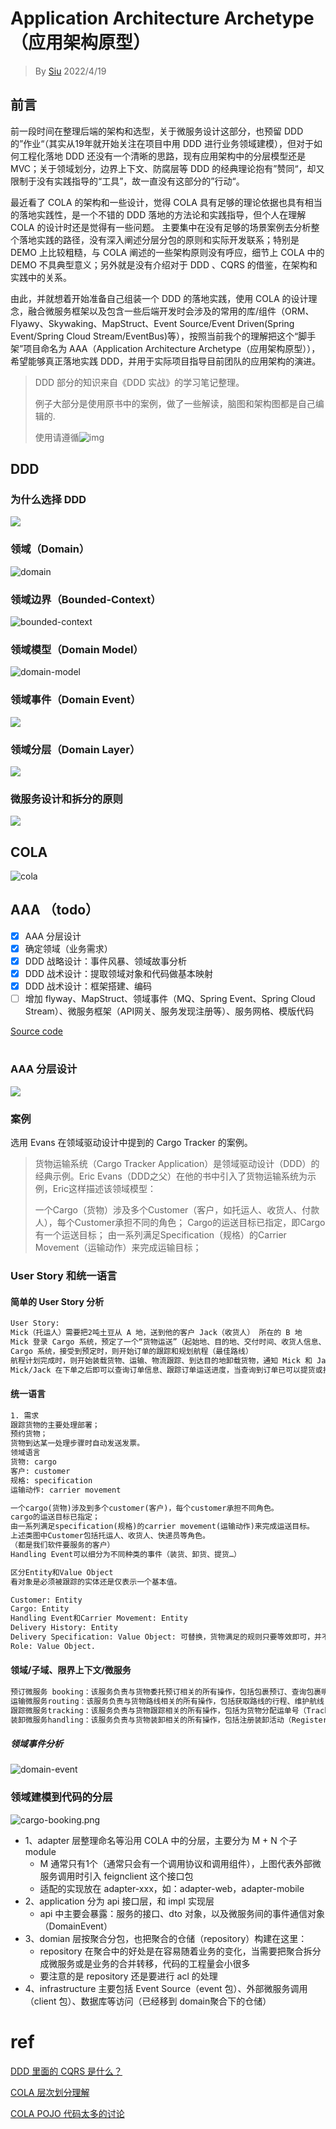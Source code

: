 # Application Architecture Archetype（应用架构原型）
> By [Siu]() 2022/4/19



## 前言

前一段时间在整理后端的架构和选型，关于微服务设计这部分，也预留 DDD 的”作业“（其实从19年就开始关注在项目中用 DDD 进行业务领域建模），但对于如何工程化落地 DDD 还没有一个清晰的思路，现有应用架构中的分层模型还是 MVC；关于领域划分，边界上下文、防腐层等 DDD 的经典理论抱有”赞同“，却又限制于没有实践指导的“工具”，故一直没有这部分的”行动“。



最近看了 COLA 的架构和一些设计，觉得 COLA 具有足够的理论依据也具有相当的落地实践性，是一个不错的 DDD 落地的方法论和实践指导，但个人在理解 COLA 的设计时还是觉得有一些问题。 主要集中在没有足够的场景案例去分析整个落地实践的路径，没有深入阐述分层分包的原则和实际开发联系；特别是 DEMO 上比较粗糙，与 COLA 阐述的一些架构原则没有呼应，细节上 COLA 中的 DEMO 不具典型意义；另外就是没有介绍对于 DDD 、CQRS 的借鉴，在架构和实践中的关系。



由此，并就想着开始准备自己组装一个 DDD 的落地实践，使用 COLA 的设计理念，融合微服务框架以及包含一些后端开发时会涉及的常用的库/组件（ORM、Flyawy、Skywaking、MapStruct、Event Source/Event Driven(Spring Event/Spring Cloud Stream/EventBus)等），按照当前我个的理解把这个“脚手架”项目命名为 AAA（Application Architecture Archetype（应用架构原型）），希望能够真正落地实践 DDD，并用于实际项目指导目前团队的应用架构的演进。



> DDD 部分的知识来自《DDD 实战》的学习笔记整理。
>
> 例子大部分是使用原书中的案例，做了一些解读，脑图和架构图都是自己编辑的.
>
> 使用请遵循![img](./assets/CC-BY-NC-ND.png)





## DDD

### 为什么选择 DDD

![](assets/why-DDD.svg)

### 领域（Domain）

![domain](assets/domain.svg)

### 领域边界（Bounded-Context）

![bounded-context](assets/bounded-context.svg)

### 领域模型（Domain Model）

![domain-model](assets/domain-model.svg)



### 领域事件（Domain Event）

![](assets/domain-event.svg)

### 领域分层（Domain Layer）

![](assets/DDD-layer-arch.svg)

### 微服务设计和拆分的原则

![](assets/微服务设计和拆分的原则.svg)

## COLA



![cola](assets/cola-layer-arch.png)



## AAA （todo）



- [x] AAA 分层设计
- [x] 确定领域（业务需求）
- [x] DDD 战略设计：事件风暴、领域故事分析
- [x] DDD 战术设计：提取领域对象和代码做基本映射
- [x] DDD 战术设计：框架搭建、编码
- [ ] 增加 flyway、MapStruct、领域事件（MQ、Spring Event、Spring Cloud Stream）、微服务框架（API网关、服务发现注册等）、服务网格、模版代码

[Source code](https://github.com/siu91/cargo-tracker)

# 

### AAA 分层设计

![](assets/AAA.svg)

### 案例

选用 Evans 在领域驱动设计中提到的 Cargo Tracker 的案例。

> 货物运输系统（Cargo Tracker Application）是领域驱动设计（DDD）的经典示例。Eric Evans（DDD之父）在他的书中引入了货物运输系统为示例，Eric这样描述该领域模型：
>
> 一个Cargo（货物）涉及多个Customer（客户，如托运人、收货人、付款人），每个Customer承担不同的角色；
> Cargo的运送目标已指定，即Cargo有一个运送目标；
> 由一系列满足Specification（规格）的Carrier Movement（运输动作）来完成运输目标；



### User Story 和统一语言

#### 简单的 User Story 分析

```txt
User Story:
Mick（托运人）需要把2吨土豆从 A 地，送到他的客户 Jack（收货人） 所在的 B 地
Mick 登录 Cargo 系统，预定了一个“货物运送”（起始地、目的地、交付时间、收货人信息、货物信息）
Cargo 系统，接受到预定时，则开始订单的跟踪和规划航程（最佳路线）
航程计划完成时，则开始装载货物、运输、物流跟踪、到达目的地卸载货物，通知 Mick 和 Jack （提货、电子发票等）。
Mick/Jack 在下单之后即可以查询订单信息、跟踪订单运送进度，当查询到订单已可以提货或接收到通知即可提货。
```

#### 统一语言

```txt
1. 需求
跟踪货物的主要处理部署；
预约货物；
货物到达某一处理步骤时自动发送发票。
领域语言
货物: cargo
客户: customer
规格: specification
运输动作: carrier movement

一个cargo(货物)涉及到多个customer(客户)，每个customer承担不同角色。
cargo的运送目标已指定；
由一系列满足specification(规格)的carrier movement(运输动作)来完成运送目标。
上述类图中Customer包括托运人、收货人、快递员等角色。
（都是我们软件要服务的客户）
Handling Event可以细分为不同种类的事件（装货、卸货、提货…）

区分Entity和Value Object
看对象是必须被跟踪的实体还是仅表示一个基本值。

Customer: Entity
Cargo: Entity
Handling Event和Carrier Movement: Entity
Delivery History: Entity
Delivery Specification: Value Object: 可替换，货物满足的规则只要等效即可，并不一定需要是某一个id的规则。
Role: Value Object.
```



#### 领域/子域、限界上下文/微服务

```txt
预订微服务 booking：该服务负责与货物委托预订相关的所有操作，包括包裹预订、查询包裹明细、包裹行程制订等等，还有发布CargoBookedEvent和CargoRoutedEvent领域事件，以及订阅CargoHandledEvent事件消息等等。
运输微服务routing：该服务负责与货物路线相关的所有操作，包括获取路线的行程、维护航线（Maintain Voyages）等等。
跟踪微服务tracking：该服务负责与货物跟踪相关的所有操作，包括为货物分配运单号（TrackingNumber）、跟踪货物路线，还有订阅CargoRoutedEvent和CargoHandledEvent事件消息。
装卸微服务handling：该服务负责与货物装卸相关的所有操作，包括注册装卸活动（Register Handling Activity）、查询装卸活动历史记录等等。
```

##### 领域事件分析

![domain-event](assets/domain-event.png)



### 领域建模到代码的分层

![cargo-booking.png](assets/cargo-booking.png)

- 1、adapter 层整理命名等沿用 COLA 中的分层，主要分为 M + N 个子 module
  - M 通常只有1个（通常只会有一个调用协议和调用组件），上图代表外部微服务调用时引入 feignclient 这个接口包
  - 适配的实现放在 adapter-xxx，如：adapter-web，adapter-mobile
- 2、application 分为 api 接口层，和 impl 实现层
  - api 中主要会暴露：服务的接口、dto 对象，以及微服务间的事件通信对象（DomainEvent）
- 3、domian 层按聚合分包，也把聚合的仓储（repository）构建在这里：
  - repository 在聚合中的好处是在容易随着业务的变化，当需要把聚合拆分成微服务或是业务的合并转移，代码的工程量会小很多
  - 要注意的是 repository 还是要进行 acl 的处理
- 4、infrastructure 主要包括 Event Source（event 包）、外部微服务调用（client 包）、数据库等访问（已经移到 domain聚合下的仓储）



# ref

[DDD 里面的 CQRS 是什么？](https://www.51cto.com/article/644144.html)

[COLA 层次划分理解](https://github.com/alibaba/COLA/issues/203)

[COLA POJO 代码太多的讨论](https://github.com/alibaba/COLA/issues/271)
